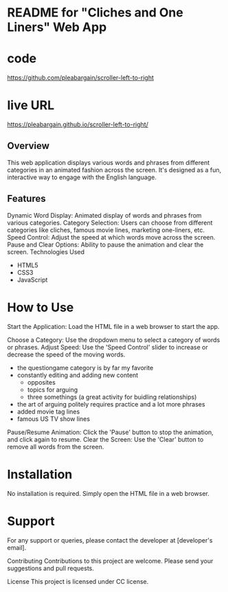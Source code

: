 # README for "Cliches and One Liners" Web App


# code
https://github.com/pleabargain/scroller-left-to-right

# live URL
https://pleabargain.github.io/scroller-left-to-right/

## Overview
This web application displays various words and phrases from different categories in an animated fashion across the screen. It's designed as a fun, interactive way to engage with the English language.

## Features
Dynamic Word Display: Animated display of words and phrases from various categories.
Category Selection: Users can choose from different categories like cliches, famous movie lines, marketing one-liners, etc.
Speed Control: Adjust the speed at which words move across the screen.
Pause and Clear Options: Ability to pause the animation and clear the screen.
Technologies Used
* HTML5
* CSS3
* JavaScript

# How to Use
Start the Application: Load the HTML file in a web browser to start the app.


Choose a Category: Use the dropdown menu to select a category of words or phrases.
Adjust Speed: Use the 'Speed Control' slider to increase or decrease the speed of the moving words.

* the questiongame category is by far my favorite
* constantly editing and adding new content
    * opposites
    * topics for arguing
    * three somethings (a great activity for buidling relationships)
* the art of arguing politely requires practice and a lot more phrases
* added movie  tag lines
* famous US TV show lines

Pause/Resume Animation: Click the 'Pause' button to stop the animation, and click again to resume.
Clear the Screen: Use the 'Clear' button to remove all words from the screen.

# Installation
No installation is required. Simply open the HTML file in a web browser.

# Support
For any support or queries, please contact the developer at [developer's email].

Contributing
Contributions to this project are welcome. Please send your suggestions and pull requests.

License
This project is licensed under CC license. 
